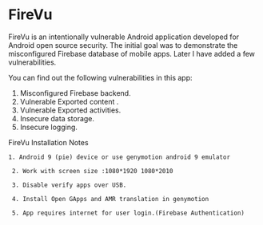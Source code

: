 # FireVu

FireVu is an intentionally vulnerable Android application developed for Android open source security. The initial goal was to demonstrate the misconfigured Firebase database of mobile apps. Later I have added a few vulnerabilities.

You can find out the following vulnerabilities in this app:

1. Misconfigured Firebase backend.
2. Vulnerable Exported content .
3. Vulnerable Exported activities.
4. Insecure data storage.
5. Insecure logging.

FireVu Installation Notes

    1. Android 9 (pie) device or use genymotion android 9 emulator

     2. Work with screen size :1080*1920 1080*2010
 
     3. Disable verify apps over USB. 
    
     4. Install Open GApps and AMR translation in genymotion

     5. App requires internet for user login.(Firebase Authentication)
 

